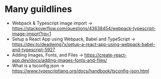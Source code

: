 # Many guildlines

- Webpack & Typescript image import -> https://stackoverflow.com/questions/43638454/webpack-typescript-image-import?rq=1
- Setup a React App using Webpack, Babel and TypeScript -> https://dev.to/deadwing7x/setup-a-react-app-using-webpack-babel-and-typescript-5927
- Adding Images, Fonts, and Files -> https://create-react-app.dev/docs/adding-images-fonts-and-files/
- What is a tsconfig.json -> https://www.typescriptlang.org/docs/handbook/tsconfig-json.html